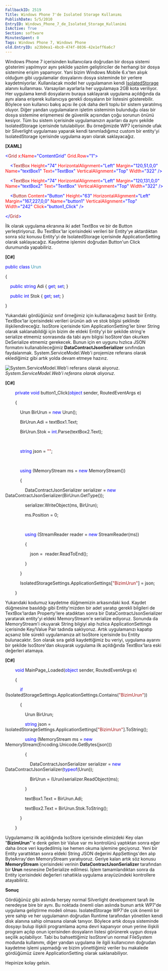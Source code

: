 ```yaml
---
FallbackID: 2519
Title: Windows Phone 7'de Isolated Storage Kullanımı
PublishDate: 5/5/2010
EntryID: Windows_Phone_7_de_Isolated_Storage_Kullanimi
IsActive: True
Section: software
MinutesSpent: 0
Tags: Windows Phone 7, Windows Phone
old.EntryID: a23b0ea1-4bc0-474f-8036-42e1eff6a6c7
---
```

Windows Phone 7 içerisinden kullanıcılara doğrudan bir dosya sistemi
gösterimi yapılmıyor aynı şekilde yazılım geliştiriciler de herhangi bir
dosya sistemine erişim yapamıyor. Yani bizim Windows Mobile 6.x'ten
alışık olduğum gibi uygulamalar dosyalarını dosya sisteminde bir yerlere
kaydetmiyorlar. Kullanılacak model her uygulamanın kendi
[IsolatedStorage](http://daron.yondem.com/tr/post/efebcb20-60cb-4964-ba43-0b1949fb5e23)
alanını kullanması. Varsayılan ayarlarla her uygulamaya 2GB kota
veriliyor. Her uygulama kendi dosyalarını buraya saklayarak uygulama
açıldığında da aynı alana erişerek kullanıcıya gerekli dosyaların bir
listesini gösterebilir. Böylece son kullanıcı bakış açısı ile çok daha
derli toplu bir sistem yaratılmış oluyor. Diğer yandan uygulamaların
işletim sisteminin bulunduğu olası bir dosya sistemine erişmemesi de
güvenlik açısından çoğu sorunun önünü kesiyor. Tüm bu sistem içerisinde
uygulamanızın ayarları da aynı şekilde IsolatedStorage içerisinde
tutulabiliyor. Bu örneğimizde WP7 içerisinde ufak bir Silverlight
uygulaması yaparak kendi tanımladığımız custom bir entity'yi
IsolatedStorage içerisinde uygulama ayarı olarak saklayacağız.

**[XAML]**

<span style="color: blue;">\<</span><span
style="color: #a31515;">Grid</span><span style="color: red;">
x</span><span style="color: blue;">:</span><span
style="color: red;">Name</span><span
style="color: blue;">="ContentGrid"</span><span style="color: red;">
Grid.Row</span><span style="color: blue;">="1"\></span>

<span style="color: #a31515;">    </span><span
style="color: blue;">\<</span><span
style="color: #a31515;">TextBox</span><span style="color: red;">
Height</span><span style="color: blue;">="74"</span><span
style="color: red;"> HorizontalAlignment</span><span
style="color: blue;">="Left"</span><span style="color: red;">
Margin</span><span style="color: blue;">="120,51,0,0"</span><span
style="color: red;"> Name</span><span
style="color: blue;">="textBox1"</span><span style="color: red;">
Text</span><span style="color: blue;">="TextBox"</span><span
style="color: red;"> VerticalAlignment</span><span
style="color: blue;">="Top"</span><span style="color: red;">
Width</span><span style="color: blue;">="322" /\></span>

<span style="color: #a31515;">    </span><span
style="color: blue;">\<</span><span
style="color: #a31515;">TextBox</span><span style="color: red;">
Height</span><span style="color: blue;">="74"</span><span
style="color: red;"> HorizontalAlignment</span><span
style="color: blue;">="Left"</span><span style="color: red;">
Margin</span><span style="color: blue;">="120,131,0,0"</span><span
style="color: red;"> Name</span><span
style="color: blue;">="textBox2"</span><span style="color: red;">
Text</span><span style="color: blue;">="TextBox"</span><span
style="color: red;"> VerticalAlignment</span><span
style="color: blue;">="Top"</span><span style="color: red;">
Width</span><span style="color: blue;">="322" /\></span>

<span style="color: #a31515;">    </span><span
style="color: blue;">\<</span><span
style="color: #a31515;">Button</span><span style="color: red;">
Content</span><span style="color: blue;">="Button"</span><span
style="color: red;"> Height</span><span
style="color: blue;">="63"</span><span style="color: red;">
HorizontalAlignment</span><span style="color: blue;">="Left"</span><span
style="color: red;"> Margin</span><span
style="color: blue;">="167,227,0,0"</span><span style="color: red;">
Name</span><span style="color: blue;">="button1"</span><span
style="color: red;"> VerticalAlignment</span><span
style="color: blue;">="Top"</span><span style="color: red;">
Width</span><span style="color: blue;">="242"</span><span
style="color: red;"> Click</span><span
style="color: blue;">="button1\_Click" /\></span>

<span style="color: blue;">\</</span><span
style="color: #a31515;">Grid</span><span style="color: blue;">\></span>

İlk olarak uygulama ekranına iki adet TextBox ve bir de Button
yerleştiriyoruz. Bu TextBox'lar içerisindeki verileri bir Entity'ye
aktardıktan sonra söz konusu Entity'yi de IsolatedStorage içerisinde
ApplicationSetting olarak saklayacağız. Kaydetme işlemini doğrudan
Button'un Click durumunda yapabiliriz.

**[C\#]**

<span style="color: blue;">public</span> <span
style="color: blue;">class</span> <span
style="color: #2b91af;">Urun</span>

{

    <span style="color: blue;">public</span> <span
style="color: blue;">string</span> Adi { <span
style="color: blue;">get</span>; <span style="color: blue;">set</span>;
}

    <span style="color: blue;">public</span> <span
style="color: blue;">int</span> Stok { <span
style="color: blue;">get</span>; <span style="color: blue;">set</span>;
}

}

Yukarıdaki gördüğünüz sınıf örneğimiz için kullanacağımız basit bir
Entity. TextBox'lar içerisindeki verileri ürünün adı ve stok bilgisi
şeklinde ilişkilendireceğiz. IsoStore içerisinde tüm
ApplicationSetting'ler birer String olarak saklanabildiği için bizim de
eldeki Entity'yi bir şekilde string'e serialize etmemiz sonrasında da
tabi aynı bilgisi IsoStore'dan okurken DeSerialize etmemiz gerekecek.
Bunun için en uygunu hızlıca JSON formatını kullanabileceğimiz
**DataContractJsonSerializer** sınıfından faydalanmak.
System.ServiceModel.Web'i projemize referans olarak eklediğimiz gibi
artık yolda devam etmeye hazırız.

![System.ServiceModel.Web'i referans olarak
alıyoruz.](media/Windows_Phone_7_de_Isolated_Storage_Kullanimi/05052010_1.png)\
*System.ServiceModel.Web'i referans olarak alıyoruz.*

**[C\#]**

        <span style="color: blue;">private</span> <span
style="color: blue;">void</span> button1\_Click(<span
style="color: blue;">object</span> sender, RoutedEventArgs e)

        {

            Urun BirUrun = <span style="color: blue;">new</span> Urun();

            BirUrun.Adi = textBox1.Text;

            BirUrun.Stok = <span
style="color: blue;">int</span>.Parse(textBox2.Text);

 

            <span style="color: blue;">string</span> json = <span
style="color: #a31515;">""</span>;

 

            <span style="color: blue;">using</span> (MemoryStream ms =
<span style="color: blue;">new</span> MemoryStream())

            {

                DataContractJsonSerializer serializer = <span
style="color: blue;">new</span>
DataContractJsonSerializer(BirUrun.GetType());

                serializer.WriteObject(ms, BirUrun);

                ms.Position = 0;

 

                <span style="color: blue;">using</span> (StreamReader
reader = <span style="color: blue;">new</span> StreamReader(ms))

                {

                    json =  reader.ReadToEnd();

                }

            }

            IsolatedStorageSettings.ApplicationSettings[<span
style="color: #a31515;">"BizimUrun"</span>] = json;

        }

Yukarıdaki kodumuz kaydetme düğmemizin arkasındaki kod. Kaydet düğmesine
basıldığı gibi Entity'mizden bir adet yaratıp gerekli bilgileri de
TextBox'lardan Property'lere atadıktan sonra bir
DataContractJsonSerializer yaratarak entity'yi eldeki MemoryStream'e
serialize ediyoruz. Sonunda da MemoryStream'i okuyarak String bilgiyi
alıp hızlıca ApplicationSettings içerisinde Key/Value Pair tadında
saklıyoruz. Artık uygulamanızı kapatıp açsanız bile sürekli uygulamanıza
ait IsoStore içerisinde bu Entity bulunacaktır. Son olarak sıra geldi
kaydettiğimiz bu veriyi, uygulama ayarını bir şekilde IsoStore'dan
okuyarak uygulama ilk açıldığında TextBox'lara eski değerleri atamaya.

**[C\#]**

        <span style="color: blue;">void</span> MainPage\_Loaded(<span
style="color: blue;">object</span> sender, RoutedEventArgs e)

        {

            <span style="color: blue;">if</span>
(IsolatedStorageSettings.ApplicationSettings.Contains(<span
style="color: #a31515;">"BizimUrun"</span>))

            {

                Urun BirUrun;

                <span style="color: blue;">string</span> json =
IsolatedStorageSettings.ApplicationSettings[<span
style="color: #a31515;">"BizimUrun"</span>].ToString();

                <span style="color: blue;">using</span> (MemoryStream ms
= <span style="color: blue;">new</span>
MemoryStream(Encoding.Unicode.GetBytes(json)))

                {

                    DataContractJsonSerializer serializer = <span
style="color: blue;">new</span> DataContractJsonSerializer(<span
style="color: blue;">typeof</span>(Urun));

                    BirUrun = (Urun)serializer.ReadObject(ms);

                }

                textBox1.Text = BirUrun.Adi;

                textBox2.Text = BirUrun.Stok.ToString();

            }

        }

Uygulamamız ilk açıldığında IsoStore içerisinde elimizdeki Key olan
"**BizimUrun**"'e denk gelen bir Value var mı kontrolünü yaptıktan sonra
eğer daha önce veri kaydedilmiş ise hemen okuma işlemine geçiyoruz. Yeni
bir Entity yarattıktan sonra eldeki String JSON değerini AppSettings'den
alıp ByteArray'den MemoryStream yaratıyoruz. Geriye kalan artık söz
konusu **MemoryStream** içerisindeki verinin
**DataContractJsonSerializer** tarafından bir **Urun** nesnesine
DeSerialize edilmesi. İşlem tamamlandıktan sonra da Entity içerisindeki
değerleri rahatlıkla uygulama arayüzündeki kontrollere atayabiliriz.

**Sonuç**

Gördüğünüz gibi aslında herşey normal Silverlight development tarafı ile
neredeyse bire bir aynı. Bu noktada önemli olan aslında bunun artık
WP7'de uygulama geliştirme modeli olması. IsolatedStorage WP7'de çok
önemli bir yere sahip ve her uygulamanın doğrudan Runtime tarafından
yönetilen kendi disk alanına sahip olmasına olanak tanıyor. Böylece
artık dosya sisteminde dosyayı bulup ilişkili programlama açma devri
kapanıyor onun yerine ilişkili program açılıp onun içerisinden
dosyaların listesi görünerek uygun dosya seçilik açılabiliyor. Tabi bu
bahsettiğimiz IsoStore'un normal FileSystem modunda kullanımı, diğer
yandan uygulama ile ilgili kullanıcının doğrudan kaydetme işlemi
yapmadığı ve bizim yönettiğimiz veriler bu makalede gördüğümüz üzere
ApplicationSetting olarak saklanabiliyor.

Hepinize kolay gelsin.


